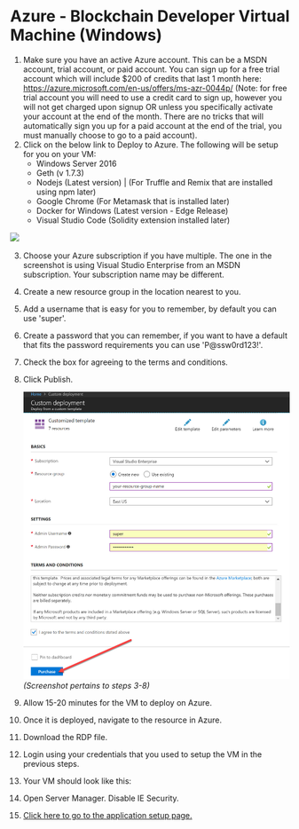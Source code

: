 # Azure - Blockchain Developer Virtual Machine (Windows)
1. Make sure you have an active Azure account. This can be a MSDN account, trial account, or paid account. You can sign up for a free trial account which will include $200 of credits that last 1 month here: https://azure.microsoft.com/en-us/offers/ms-azr-0044p/ (Note: for free trial account you will need to use a credit card to sign up, however you will not get charged upon signup OR unless you specifically activate your account at the end of the month. There are no tricks that will automatically sign you up for a paid account at the end of the trial, you must manually choose to go to a paid account).
2. Click on the below link to Deploy to Azure. The following will be setup for you on your VM:
    * Windows Server 2016
    * Geth (v 1.7.3)
    * Nodejs (Latest version) | (For Truffle and Remix that are installed using npm later)
    * Google Chrome (For Metamask that is installed later)
    * Docker for Windows (Latest version - Edge Release)
    * Visual Studio Code (Solidity extension installed later)
<a href="https://portal.azure.com/#create/Microsoft.Template/uri/https%3A%2F%2Fraw.githubusercontent.com%2Frazi-rais%2Fblockchain%2Fmaster%2Ftemplates%2Faz-blockchain-win-vm.json" target="_blank">
    <img src="http://azuredeploy.net/deploybutton.png"/>
</a>

3. Choose your Azure subscription if you have multiple.  The one in the screenshot is using Visual Studio Enterprise from an MSDN subscription. Your subscription name may be different.
4. Create a new resource group in the location nearest to you.
5. Add a username that is easy for you to remember, by default you can use 'super'. 
6. Create a password that you can remember, if you want to have a default that fits the password requirements you can use 'P@ssw0rd123!'.
7. Check the box for agreeing to the terms and conditions. 
8. Click Publish. 

    ![Alt text](/DocumentationImages/Setup/arm-setup.jpg?raw=true)
    *(Screenshot pertains to steps 3-8)*

9. Allow 15-20 minutes for the VM to deploy on Azure. 
10. Once it is deployed, navigate to the resource in Azure.
11. Download the RDP file. 
12. Login using your credentials that you used to setup the VM in the previous steps. 
13. Your VM should look like this:
14. Open Server Manager. Disable IE Security. 
15. [Click here to go to the application setup page.](https://github.com/razi-rais/eth-wikipedia-changetracker/blob/master/Documentation/WindowsApplicationSetup.md)
